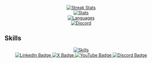 <div align="center">
  <a href="https://github.com/kushdhingra">
    <img src="https://streak-stats.demolab.com?user=kushdhingra&theme=catppuccin-mocha&hide_border=true" alt="Streak Stats" />
  </a>
</div>

<div align="center">
  <div align="center">
  <a href="https://github.com/kushdhingra">
    <img src="https://github-readme-stats.vercel.app/api?username=kushdhingra&theme=catppuccin_mocha&show_icons=true&hide_border=true" alt="Stats" />
  </a>
</div>
<div align="center">
  <a href="https://github.com/kushdhingra">
    <img src="https://github-readme-stats.vercel.app/api/top-langs/?username=kushdhingra&theme=catppuccin_mocha&show_icons=true&layout=donut&hide_border=true" alt="Languages"/>
  </a>
</div>
</div>

<div align="center">
  <a href="https://discord.com/users/1035869217796403220">
    <img src="https://lanyard.cnrad.dev/api/1035869217796403220?bg=1e1e2e&borderRadius=20px&theme=dark&showDisplayName=false&hideTimestamp=false" alt="Discord" />
  </a>
</div>

## Skills
<div align="center">
  <a href="https://github.com/kushdhingra">
    <img src="https://skillicons.dev/icons?i=python,flask,selenium,html,css,javascript,ts,bash,react,nodejs,express,nextjs,git,github,postgresql,sqlite,figma,vscode,pycharm,vite,bootstrap,tailwind,npm,firebase,godot&theme=light&perline=5" alt="Skills" />
  </a>
</div>

<div align="center">
  <a href="https://www.linkedin.com/in/kush-dhingra-">
    <img src="https://img.shields.io/badge/LinkedIn-0077B5?style=for-the-badge&logo=linkedin&logoColor=white" alt="LinkedIn Badge" />
  </a>
  <a href="https://x.com/thekushdhingra">
    <img src="https://img.shields.io/badge/X-000000?style=for-the-badge&logo=x&logoColor=white" alt="X Badge" />
  </a>
  <a href="https://www.youtube.com/@kushdhingra">
    <img src="https://img.shields.io/badge/Youtube-F61C0D?style=for-the-badge&logo=youtube&logoColor=white" alt="YouTube Badge" />
  </a>
  <a href="https://discord.com/users/1035869217796403220">
    <img src="https://img.shields.io/badge/Discord-5865F2?style=for-the-badge&logo=discord&logoColor=white" alt="Discord Badge" />
  </a>
</div>

